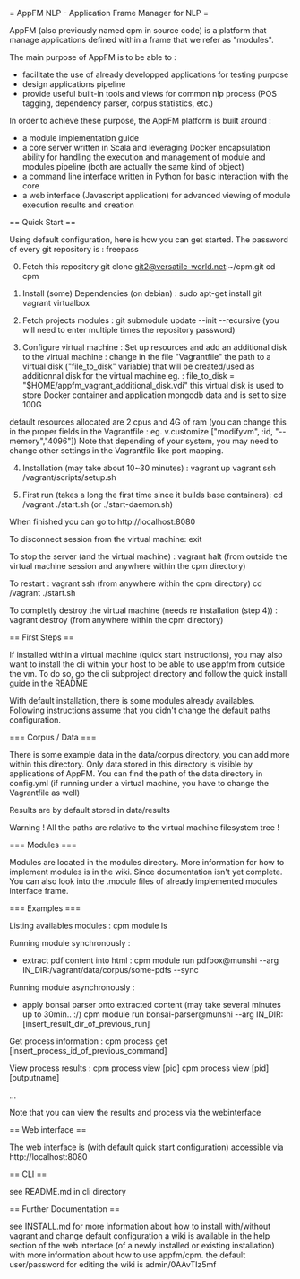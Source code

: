 = AppFM NLP - Application Frame Manager for NLP =

AppFM (also previously named cpm in source code) is a platform that manage applications defined within a frame that we refer as "modules". 

The main purpose of AppFM is to be able to :

- facilitate the use of already developped applications for testing purpose
- design applications pipeline
- provide useful built-in tools and views for common nlp process (POS tagging, dependency parser, corpus statistics, etc.)

In order to achieve these purpose, the AppFM platform is built around :

- a module implementation guide
- a core server written in Scala and leveraging Docker encapsulation ability for handling the execution and management of module and modules pipeline (both are actually the same kind of object)
- a command line interface written in Python for basic interaction with the core
- a web interface (Javascript application) for advanced viewing of module execution results and creation

== Quick Start ==

Using default configuration, here is how you can get started.
The password of every git repository is : freepass

0. Fetch this repository
git clone git2@versatile-world.net:~/cpm.git
cd cpm

1. Install (some) Dependencies (on debian) :
sudo apt-get install git vagrant virtualbox 

2. Fetch projects modules :
git submodule update --init --recursive
(you will need to enter multiple times the repository password)

3. Configure virtual machine : Set up resources and add an additional disk to the virtual machine :
change in the file "Vagrantfile" the path to a virtual disk ("file_to_disk" variable) that will be created/used as additionnal disk for the virtual machine
eg. : file_to_disk = "$HOME/appfm_vagrant_additional_disk.vdi"
this virtual disk is used to store Docker container and application mongodb data and is set to size 100G

default resources allocated are 2 cpus and 4G of ram (you can change this in the proper fields in the Vagrantfile : eg. v.customize ["modifyvm", :id, "--memory","4096"])
Note that depending of your system, you may need to change other settings in the Vagrantfile like port mapping.


4. Installation (may take about 10~30 minutes) :
vagrant up
vagrant ssh
/vagrant/scripts/setup.sh


5. First run (takes a long the first time since it builds base containers):
cd /vagrant
./start.sh  (or ./start-daemon.sh)

When finished you can go to http://localhost:8080

To disconnect session from the virtual machine:
exit

To stop the server (and the virtual machine) :
vagrant halt (from outside the virtual machine session and anywhere within the cpm directory)

To restart :
vagrant ssh (from anywhere within the cpm directory)
cd /vagrant
./start.sh

To completly destroy the virtual machine (needs re installation (step 4)) :
vagrant destroy (from anywhere within the cpm directory)

== First Steps ==

If installed within a virtual machine (quick start instructions), you may also want to install the cli within your host to be able to use appfm from outside the vm.
To do so, go the cli subproject directory and follow the quick install guide in the README 

With default installation, there is some modules already availables.
Following instructions assume that you didn't change the default paths configuration.

=== Corpus / Data ===

There is some example data in the data/corpus directory, you can add more within this directory.
Only data stored in this directory is visible by applications of AppFM.
You can find the path of the data directory in config.yml (if running under a virtual machine, you have to change the Vagrantfile as well)

Results are by default stored in data/results

Warning ! All the paths are relative to the virtual machine filesystem tree !

=== Modules ===

Modules are located in the modules directory. More information for how to implement modules is in the wiki.
Since documentation isn't yet complete. You can also look into the .module files of already implemented modules interface frame.

=== Examples ===

Listing availables modules :
cpm module ls

Running module synchronously :
- extract pdf content into html :
cpm module run pdfbox@munshi --arg IN_DIR:/vagrant/data/corpus/some-pdfs --sync

Running module asynchronously :
- apply bonsai parser onto extracted content (may take several minutes up to 30min.. :/)
cpm module run bonsai-parser@munshi --arg IN_DIR:[insert_result_dir_of_previous_run]

Get process information :
cpm process get [insert_process_id_of_previous_command]

View process results :
cpm process view [pid]
cpm process view [pid] [outputname]

...

Note that you can view the results and process via the webinterface





== Web interface ==

The web interface is (with default quick start configuration) accessible via http://localhost:8080

== CLI ==

see README.md in cli directory

== Further Documentation ==

see INSTALL.md for more information about how to install with/without vagrant and change default configuration
a wiki is available in the help section of the web interface (of a newly installed or existing installation) with more information about how to use appfm/cpm.
the default user/password for editing the wiki is admin/0AAvTIz5mf
